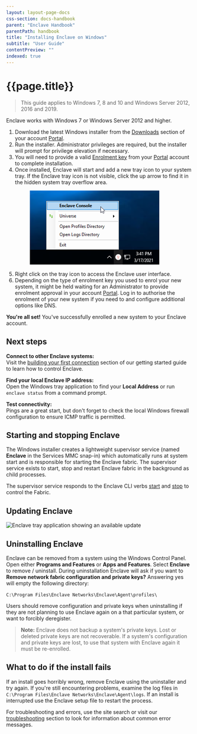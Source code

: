 ```yaml
---
layout: layout-page-docs
css-section: docs-handbook
parent: "Enclave Handbook"
parentPath: handbook
title: "Installing Enclave on Windows"
subtitle: "User Guide"
contentPreview: ""
indexed: true
---
```


# {{page.title}}

> This guide applies to Windows 7, 8 and 10 and Windows Server 2012, 2016 and 2019.

Enclave works with Windows 7 or Windows Server 2012 and higher.

1. Download the latest Windows installer from the [Downloads](https://portal.enclave.io/download) section of your account [Portal](https://portal.enclave.io/).
2. Run the installer. Administrator privileges are required, but the installer will prompt for privilege elevation if necessary.
3. You will need to provide a valid [Enrolment key](/handbook/portal/enrolment-keys) from your [Portal](https://portal.enclave.io/) account to complete installation.
4. Once installed, Enclave will start and add a new tray icon to your system tray. If the Enclave tray icon is not visible, click the up arrow to find it in the hidden system tray overflow area.
    <figure>
        <img src="/img/docs/enclave-tray-icon.png" alt="Tray icon hidden in the icon overflow area"/>
    </figure>
6. Right click on the tray icon to access the Enclave user interface.
7. Depending on the type of enrolment key you used to enrol your new system, it might be held waiting for an Administrator to provide enrolment approval in your account [Portal](https://portal.enclave.io/). Log in to authorise the enrolment of your new system if you need to and configure additional options like DNS.

**You're all set!** You've successfully enrolled a new system to your Enclave account.

## Next steps

**Connect to other Enclave systems:** <br />
Visit the [building your first connection](/guides/quick-start#getting-connected) section of our getting started guide to learn how to control Enclave.

**Find your local Enclave IP address:** <br />
Open the Windows tray application to find your **Local Address** or run `enclave status` from a command prompt.

**Test connectivity:** <br />
Pings are a great start, but don't forget to check the local Windows firewall configuration to ensure ICMP traffic is permitted.

## Starting and stopping Enclave

The Windows installer creates a lightweight supervisor service (named **Enclave** in the Services MMC snap-in) which automatically runs at system start and is responsible for starting the Enclave fabric. The supervisor service exists to start, stop and restart Enclave fabric in the background as child processes.

The supervisor service responds to the Enclave CLI verbs [start](/handbook/fabric/cli/start) and [stop](/handbook/fabric/cli/stop) to control the Fabric.

## Updating Enclave

![Enclave tray application showing an available update](https://via.placeholder.com/847x460)

## Uninstalling Enclave

Enclave can be removed from a system using the Windows Control Panel. Open either **Programs and Features** or **Apps and Features**. Select **Enclave** to remove / uninstall. During uninstallation Enclave will ask if you want to **Remove network fabric configuration and private keys?** Answering yes will empty the following directory:

```
C:\Program Files\Enclave Networks\Enclave\Agent\profiles\
```

Users should remove configuration and private keys when uninstalling if they are not planning to use Enclave again on a that particular system, or want to forcibly deregister.

> **Note:** Enclave does not backup a system's private keys. Lost or deleted private keys are not recoverable. If a system's configuration and private keys are lost, to use that system with Enclave again it must be re-enrolled.

## What to do if the install fails

If an install goes horribly wrong, remove Enclave using the uninstaller and try again. If you're still encountering problems, examine the log files in `C:\Program Files\Enclave Networks\Enclave\Agent\logs`. If an install is interrupted use the Enclave setup file to restart the process.

For troubleshooting and errors, use the site search or visit our [troubleshooting](/troubleshooting/) section to look for information about common error messages.
